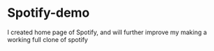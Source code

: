 # Spotify-demo
I created home page of Spotify, and will further improve my making a working full clone of spotify

